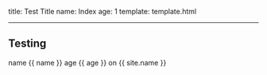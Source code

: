 title: Test Title
name: Index
age: 1
template: template.html

---

## Testing
name {{ name }} age {{ age }} on {{ site.name }}

